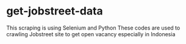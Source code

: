 # get-jobstreet-data
This scraping is using Selenium and Python
These codes are used to crawling Jobstreet site to get open vacancy especially in Indonesia
